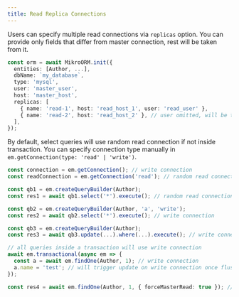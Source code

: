 ```yaml
---
title: Read Replica Connections
---
```


Users can specify multiple read connections via `replicas` option. You can provide only fields 
that differ from master connection, rest will be taken from it.

```ts
const orm = await MikroORM.init({
  entities: [Author, ...],
  dbName: `my_database`,
  type: 'mysql',
  user: 'master_user',
  host: 'master_host',
  replicas: [
    { name: 'read-1', host: 'read_host_1', user: 'read_user' },
    { name: 'read-2', host: 'read_host_2' }, // user omitted, will be taken from master connection
  ],
});
```

By default, select queries will use random read connection if not inside transaction. You can 
specify connection type manually in `em.getConnection(type: 'read' | 'write')`.

```ts
const connection = em.getConnection(); // write connection
const readConnection = em.getConnection('read'); // random read connection

const qb1 = em.createQueryBuilder(Author);
const res1 = await qb1.select('*').execute(); // random read connection

const qb2 = em.createQueryBuilder(Author, 'a', 'write');
const res2 = await qb2.select('*').execute(); // write connection

const qb3 = em.createQueryBuilder(Author);
const res3 = await qb3.update(...).where(...).execute(); // write connection

// all queries inside a transaction will use write connection
await em.transactional(async em => {
  const a = await em.findOne(Author, 1); // write connection
  a.name = 'test'; // will trigger update on write connection once flushed
});

const res4 = await em.findOne(Author, 1, { forceMasterRead: true }); // write connection
```
